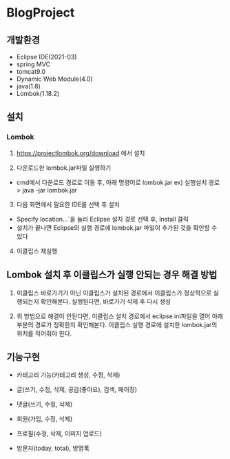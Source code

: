 # BlogProject

## 개발환경
- Eclipse IDE(2021-03)
- spring MVC
- tomcat9.0
- Dynamic Web Module(4.0)
- java(1.8)
- Lombok(1.18.2)

## 설치 

### Lombok
1. https://projectlombok.org/download 에서 설치

2. 다운로드한 lombok.jar파일 실행하기
 - cmd에서 다운로드 경로로 이동 후, 아래 명령어로 lombok.jar ex) 실행설치 경로> java -jar lombok.jar

3. 다음 화면에서 필요한 IDE를 선택 후 설치
 - Specify location...`을 눌러 Eclipse 설치 경로 선택 후, Install 클릭
 - 설치가 끝나면 Eclipse의 실행 경로에 lombok.jar 파일이 추가된 것을 확인할 수 있다
 
4. 이클립스 재실행

## Lombok 설치 후 이클립스가 실행 안되는 경우 해결 방법
1. 이클립스 바로가기가 아닌 이클립스가 설치된 경로에서 이클립스가 정상적으로 실행되는지 확인해본다. 실행된다면, 바로가기 삭제 후 다시 생성

2. 위 방법으로 해결이 안된다면, 이클립스 설치 경로에서 eclipse.ini파일을 열어 아래 부분의 경로가 정확한지 확인해본다. 이클립스 실행 경로에 설치한 lombok.jar의 위치를 적어줘야 한다.

## 기능구현
- 카테고리 기능(카테고리 생성, 수정, 삭제)

- 글(쓰기, 수정, 삭제, 공감(좋아요),  검색, 페이징)

- 댓글(쓰기, 수정, 삭제)

- 회원(가입, 수정, 삭제)

- 프로필(수정, 삭제, 이미지 업로드)

- 방문자(today, total), 방명록
